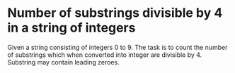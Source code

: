 # Number of substrings divisible by 4 in a string of integers
Given a string consisting of integers 0 to 9.
The task is to count the number of substrings which when converted into integer are divisible by 4.
Substring may contain leading zeroes.
